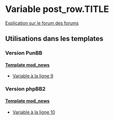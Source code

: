 # Variable post_row.TITLE
[Explication sur le forum des forums](http://forum.forumactif.com/t294113-listing-des-variables#post_row.TITLE)
## Utilisations dans les templates
### Version PunBB
#### [Template mod_news](punbb/mod_news.md)
* [Variable à la ligne 9](../punbb/mod_news.tpl#L9)
### Version phpBB2
#### [Template mod_news](subsilver/mod_news.md)
* [Variable à la ligne 10](../subsilver/mod_news.tpl#L10)